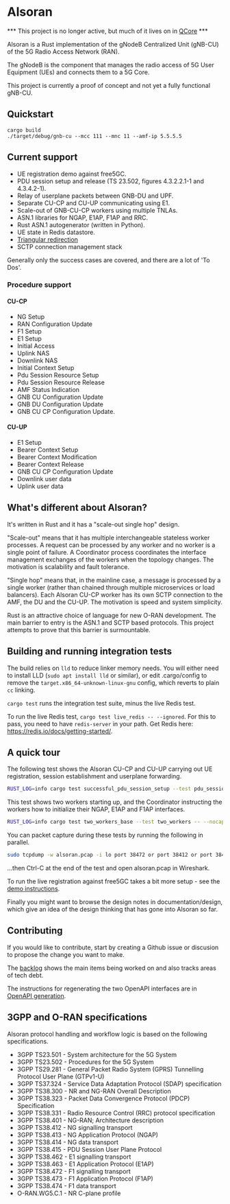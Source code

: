 # Alsoran

*** This project is no longer active, but much of it lives on in [QCore](http://www.github.com/nplrkn/qcore) ***
  
Alsoran is a Rust implementation of the gNodeB Centralized Unit (gNB-CU) of the 5G Radio Access Network (RAN).

The gNodeB is the component that manages the radio access of 5G User Equipment (UEs) and connects them to a 5G Core. 

This project is currently a proof of concept and not yet a fully functional gNB-CU.

## Quickstart
```
cargo build
./target/debug/gnb-cu --mcc 111 --mnc 11 --amf-ip 5.5.5.5
```

## Current support
- UE registration demo against free5GC.
- PDU session setup and release (TS 23.502, figures 4.3.2.2.1-1 and 4.3.4.2-1).
- Relay of userplane packets between GNB-DU and UPF.
- Separate CU-CP and CU-UP communicating using E1.
- Scale-out of GNB-CU-CP workers using multiple TNLAs.
- ASN.1 libraries for NGAP, E1AP, F1AP and RRC.
- Rust ASN.1 autogenerator (written in Python).
- UE state in Redis datastore.
- [Triangular redirection](documentation/design/triangular-redirection.md)
- SCTP connection management stack 

Generally only the success cases are covered, and there are a lot of 'To Dos'.

### Procedure support
#### CU-CP
-  NG Setup
-  RAN Configuration Update
-  F1 Setup
-  E1 Setup
-  Initial Access
-  Uplink NAS
-  Downlink NAS
-  Initial Context Setup
-  Pdu Session Resource Setup
-  Pdu Session Resource Release
-  AMF Status Indication
-  GNB CU Configuration Update
-  GNB DU Configuration Update
-  GNB CU CP Configuration Update.
#### CU-UP
-  E1 Setup
-  Bearer Context Setup
-  Bearer Context Modification
-  Bearer Context Release
-  GNB CU CP Configuration Update
-  Downlink user data
-  Uplink user data

## What's different about Alsoran?

It's written in Rust and it has a "scale-out single hop" design.

"Scale-out" means that it has multiple interchangeable stateless worker processes.  A request can be processed by any worker and no worker is a single point of failure.  A Coordinator process coordinates the interface management exchanges of the workers when the topology changes.  The motivation is scalability and fault tolerance.

"Single hop" means that, in the mainline case, a message is processed by a single worker (rather than chained through multiple microservices or load balancers).  Each Alsoran CU-CP worker has its own SCTP connection to the AMF, the DU and the CU-UP.  The motivation is speed and system simplicity.

Rust is an attractive choice of language for new O-RAN development.  The main barrier to entry is the ASN.1 and SCTP based protocols.  This project attempts to prove that this barrier is surmountable.


## Building and running integration tests

The build relies on `lld` to reduce linker memory needs.  You will either need to install LLD (`sudo apt install lld` or similar), or edit .cargo/config to remove the `target.x86_64-unknown-linux-gnu` config, which reverts to plain `cc` linking.

`cargo test` runs the integration test suite, minus the live Redis test.  

To run the live Redis test, `cargo test live_redis -- --ignored`.  For this to pass, you need to have `redis-server` in your path.  Get Redis here: https://redis.io/docs/getting-started/.

## A quick tour

The following test shows the Alsoran CU-CP and CU-UP carrying out UE registration, session establishment and userplane forwarding.
```sh
RUST_LOG=info cargo test successful_pdu_session_setup --test pdu_session -- --nocapture
```

This test shows two workers starting up, and the Coordinator instructing the workers how to initialize their NGAP, E1AP and F1AP interfaces.
```sh
RUST_LOG=info cargo test two_workers_base --test two_workers -- --nocapture
```

You can packet capture during these tests by running the following in parallel. 
```sh
sudo tcpdump -w alsoran.pcap -i lo port 38472 or port 38412 or port 38462 or port 38462 or port 2152
```
...then Ctrl-C at the end of the test and open alsoran.pcap in Wireshark.

To run the live registration against free5GC takes a bit more setup - see the [demo instructions](documentation/howto/free5GC-testing.md).

Finally you might want to browse the design notes in documentation/design, which give an idea of the design thinking that has gone into Alsoran so far.

## Contributing

If you would like to contribute, start by creating a Github issue or discusion to propose the change you want to make.

The [backlog](documentation/backlog.md) shows the main items being worked on and also tracks areas of tech debt. 

The instructions for regenerating the two OpenAPI interfaces are in [OpenAPI generation](documentation/howto/OpenAPI%20generation.md).

## 3GPP and O-RAN specifications

Alsoran protocol handling and workflow logic is based on the following specifications.  

-  3GPP TS23.501 - System architecture for the 5G System
-  3GPP TS23.502 - Procedures for the 5G System
-  3GPP TS29.281 - General Packet Radio System (GPRS) Tunnelling Protocol User Plane (GTPv1-U)
-  3GPP TS37.324 - Service Data Adaptation Protocol (SDAP) specification
-  3GPP TS38.300 - NR and NG-RAN Overall Description
-  3GPP TS38.323 - Packet Data Convergence Protocol (PDCP) Specification
-  3GPP TS38.331 - Radio Resource Control (RRC) protocol specification
-  3GPP TS38.401 - NG-RAN; Architecture description 
-  3GPP TS38.412 - NG signalling transport 
-  3GPP TS38.413 - NG Application Protocol (NGAP)
-  3GPP TS38.414 - NG data transport
-  3GPP TS38.415 - PDU Session User Plane Protocol
-  3GPP TS38.462 - E1 signalling transport
-  3GPP TS38.463 - E1 Application Protocol (E1AP)
-  3GPP TS38.472 - F1 signalling transport
-  3GPP TS38.473 - F1 Application Protocol (F1AP)
-  3GPP TS38.474 - F1 data transport
-  O-RAN.WG5.C.1 - NR C-plane profile
